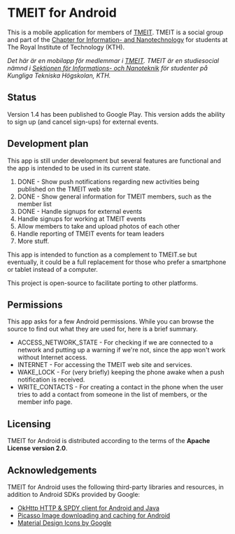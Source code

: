 TMEIT for Android
=================

This is a mobile application for members of [TMEIT](http://tmeit.se). TMEIT is a social group
and part of the [Chapter for Information- and Nanotechnology](http://insektionen.se) for
students at The Royal Institute of Technology (KTH).

_Det här är en mobilapp för medlemmar i [TMEIT](http://tmeit.se). TMEIT är en studiesocial
nämnd i [Sektionen för Informations- och Nanoteknik](http://insektionen.se) för studenter
på Kungliga Tekniska Högskolan, KTH._

## Status
Version 1.4 has been published to Google Play. This version adds the ability to sign up (and cancel
sign-ups) for external events.

## Development plan
This app is still under development but several features are functional and the app is intended
to be used in its current state.

1. DONE - Show push notifications regarding new activities being published on the TMEIT web site
2. DONE - Show general information for TMEIT members, such as the member list
3. DONE - Handle signups for external events
4. Handle signups for working at TMEIT events
5. Allow members to take and upload photos of each other
6. Handle reporting of TMEIT events for team leaders
7. More stuff.

This app is intended to function as a complement to TMEIT.se but eventually, it could be
a full replacement for those who prefer a smartphone or tablet instead of a computer.

This project is open-source to facilitate porting to other platforms.

## Permissions
This app asks for a few Android permissions. While you can browse the source to find out what they
are used for, here is a brief summary.

* ACCESS_NETWORK_STATE - For checking if we are connected to a network and putting up a warning
  if we're not, since the app won't work without Internet access.
* INTERNET - For accessing the TMEIT web site and services.
* WAKE_LOCK - For (very briefly) keeping the phone awake when a push notification is received.
* WRITE_CONTACTS - For creating a contact in the phone when the user tries to add a contact
  from someone in the list of members, or the member info page.

## Licensing
TMEIT for Android is distributed according to the terms of the **Apache License version 2.0**.

## Acknowledgements
TMEIT for Android uses the following third-party libraries and resources, in addition to Android
SDKs provided by Google:

* [OkHttp HTTP & SPDY client for Android and Java](https://github.com/square/okhttp)
* [Picasso Image downloading and caching for Android](http://square.github.io/picasso/)
* [Material Design Icons by Google](https://github.com/google/material-design-icons)
